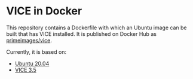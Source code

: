 # VICE in Docker

This repository contains a Dockerfile with which an Ubuntu image can be built that has VICE installed. 
It is published on Docker Hub as [primeimages/vice](https://hub.docker.com/r/primeimages/vice).

Currently, it is based on:
* [Ubuntu 20.04](https://releases.ubuntu.com/20.04/)
* [VICE 3.5](https://vice-emu.sourceforge.io/)
